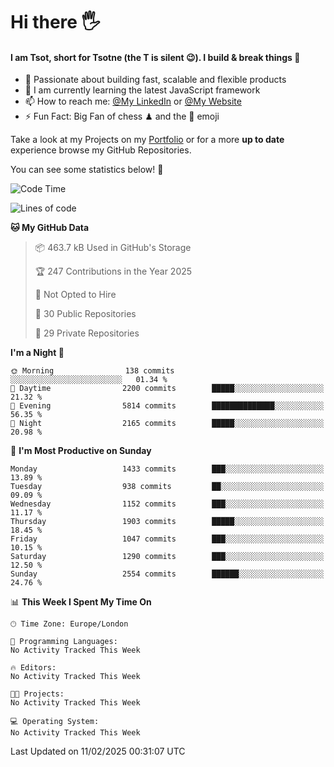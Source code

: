 # Hi there :raised_hand_with_fingers_splayed:
#### I am Tsot, short for Tsotne (the T is silent :wink:). I build & break things :space_invader:
- :telescope: Passionate about building fast, scalable and flexible products
- :seedling: I am currently learning the latest JavaScript framework 
- :mailbox: How to reach me: [@My LinkedIn](https://www.linkedin.com/in/tsotne-gvadzabia/) or [@My Website](https://tsotne.co.uk/contact)
- :zap: Fun Fact: Big Fan of chess ♟ and the 👾 emoji

Take a look at my Projects on my [Portfolio](https://tsotne.co.uk/) or for a more **up to date** experience browse my GitHub Repositories.

You can see some statistics below! :space_invader:
<!--START_SECTION:waka-->
![Code Time](http://img.shields.io/badge/Code%20Time-761%20hrs%202%20mins-blue)

![Lines of code](https://img.shields.io/badge/From%20Hello%20World%20I%27ve%20Written-7.1%20million%20lines%20of%20code-blue)

**🐱 My GitHub Data** 

> 📦 463.7 kB Used in GitHub's Storage 
 > 
> 🏆 247 Contributions in the Year 2025
 > 
> 🚫 Not Opted to Hire
 > 
> 📜 30 Public Repositories 
 > 
> 🔑 29 Private Repositories 
 > 
**I'm a Night 🦉** 

```text
🌞 Morning                138 commits         ░░░░░░░░░░░░░░░░░░░░░░░░░   01.34 % 
🌆 Daytime                2200 commits        █████░░░░░░░░░░░░░░░░░░░░   21.32 % 
🌃 Evening                5814 commits        ██████████████░░░░░░░░░░░   56.35 % 
🌙 Night                  2165 commits        █████░░░░░░░░░░░░░░░░░░░░   20.98 % 
```
📅 **I'm Most Productive on Sunday** 

```text
Monday                   1433 commits        ███░░░░░░░░░░░░░░░░░░░░░░   13.89 % 
Tuesday                  938 commits         ██░░░░░░░░░░░░░░░░░░░░░░░   09.09 % 
Wednesday                1152 commits        ███░░░░░░░░░░░░░░░░░░░░░░   11.17 % 
Thursday                 1903 commits        █████░░░░░░░░░░░░░░░░░░░░   18.45 % 
Friday                   1047 commits        ███░░░░░░░░░░░░░░░░░░░░░░   10.15 % 
Saturday                 1290 commits        ███░░░░░░░░░░░░░░░░░░░░░░   12.50 % 
Sunday                   2554 commits        ██████░░░░░░░░░░░░░░░░░░░   24.76 % 
```


📊 **This Week I Spent My Time On** 

```text
🕑︎ Time Zone: Europe/London

💬 Programming Languages: 
No Activity Tracked This Week

🔥 Editors: 
No Activity Tracked This Week

🐱‍💻 Projects: 
No Activity Tracked This Week

💻 Operating System: 
No Activity Tracked This Week
```


 Last Updated on 11/02/2025 00:31:07 UTC
<!--END_SECTION:waka-->
